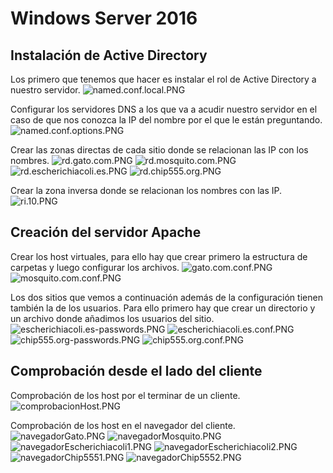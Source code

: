 # Windows Server 2016
## Instalación de Active Directory
Los primero que tenemos que hacer es instalar el rol de Active Directory a nuestro servidor.
![named.conf.local.PNG](./named.conf.local.PNG)

Configurar los servidores DNS a los que va a acudir nuestro servidor en el caso de que nos conozca la IP del nombre por el que le están preguntando.
![named.conf.options.PNG](./named.conf.options.PNG)

Crear las zonas directas de cada sitio donde se relacionan las IP con los nombres.
![rd.gato.com.PNG](./rd.gato.com.PNG)
![rd.mosquito.com.PNG](./rd.mosquito.com.PNG)
![rd.escherichiacoli.es.PNG](./rd.escherichiacoli.es.PNG)
![rd.chip555.org.PNG](./rd.chip555.org.PNG)

Crear la zona inversa donde se relacionan los nombres con las IP.
![ri.10.PNG](./ri.10.PNG)

## Creación del servidor Apache
Crear los host virtuales, para ello hay que crear primero la estructura de carpetas y luego configurar los archivos.
![gato.com.conf.PNG](./gato.com.conf.PNG)
![mosquito.com.conf.PNG](./mosquito.com.conf.PNG)

Los dos sitios que vemos a continuación además de la configuración tienen también la de los usuarios. Para ello primero hay que crear un directorio y un archivo donde añadimos los usuarios del sitio.
![escherichiacoli.es-passwords.PNG](./escherichiacoli.es-passwords.PNG)
![escherichiacoli.es.conf.PNG](./escherichiacoli.es.conf.PNG)
![chip555.org-passwords.PNG](./chip555.org-passwords.PNG)
![chip555.org.conf.PNG](./chip555.org.conf.PNG)

## Comprobación desde el lado del cliente
Comprobación de los host por el terminar de un cliente.
![comprobacionHost.PNG](./comprobacionHost.PNG)

Comprobación de los host en el navegador del cliente.
![navegadorGato.PNG](./navegadorGato.PNG)
![navegadorMosquito.PNG](./navegadorMosquito.PNG)
![navegadorEscherichiacoli1.PNG](./navegadorEscherichiacoli1.PNG)
![navegadorEscherichiacoli2.PNG](./navegadorEscherichiacoli2.PNG)
![navegadorChip5551.PNG](./navegadorChip5551.PNG)
![navegadorChip5552.PNG](./navegadorChip5552.PNG)
